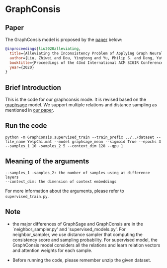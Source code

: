 
# GraphConsis

## Paper
The GraphConsis model is proposed by the [paper](https://arxiv.org/abs/2005.00625) below:
```bibtex
@inproceedings{liu2020alleviating,
  title={Alleviating the Inconsistency Problem of Applying Graph Neural Network to Fraud Detection},
  author={Liu, Zhiwei and Dou, Yingtong and Yu, Philip S. and Deng, Yutong and Peng, Hao},
  booktitle={Proceedings of the 43nd International ACM SIGIR Conference on Research and Development in Information Retrieval},
  year={2020}
}
```


## Brief Introduction

This is the code for our graphconsis mode. It is revised based on the [graphsage](https://github.com/williamleif/GraphSAGE/tree/master/graphsage) model. We support multiple relations and distance sampling as mentioned in [our paper](https://arxiv.org/pdf/2005.00625.pdf).


## Run the code
`python -m GraphConsis.supervised_train --train_prefix ../../dataset --file_name YelpChi.mat --model graphsage_mean --sigmoid True --epochs 3 --samples_1 10 -samples_2 5 --context_dim 128 --gpu 1`


## Meaning of the arguments
```
--samples_1 -samples_2: the number of samples using at difference layers
--context_dim: the dimension of context embeddings
```
For more information about the arguments, please refer to `supervised_train.py`.

## Note
- the major differences of GraphSage and GraphConsis are in the `neighbor_sampler.py' and 'supervised_models.py'. For neighbor_sampler, we use distance sampler that computing the consistency score and sampling probability. For supervised model, the GraphConsis model considers all the relations and learn relation vectors and attention weights for each sample.

- Before running the code, please remember unzip the given dataset. 
